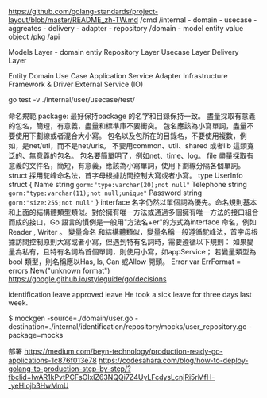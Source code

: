 
https://github.com/golang-standards/project-layout/blob/master/README_zh-TW.md
/cmd
/internal
    - domain
      - usecase - aggreates
      - delivery - adapter 
      - repository
/domain - model entity value object
/pkg
/api


Models Layer       - domain entiy
Repository Layer
Usecase Layer
Delivery Layer

Entity 	Domain
Use Case 	Application Service
Adapter 	Infrastructure
Framework & Driver 	External Service (IO)

go test -v  ./internal/user/usecase/test/

命名規範
  package:
    最好保持package 的名字和目錄保持一致。
    盡量採取有意義的包名，簡短，有意義，盡量和標準庫不要衝突。
    包名應該為小寫單詞，盡量不要使用下劃線或者混合大小寫。
    包名以及包所在的目錄名，不要使用複數，例如，是net/utl，而不是net/urls。
    不要用common、util、shared 或者lib 這類寬泛的、無意義的包名。
    包名要簡單明了，例如net、time、log。
  file
    盡量採取有意義的文件名，簡短，有意義，應該為小寫單詞，使用下劃線分隔各個單詞。
  struct
    採用駝峰命名法，首字母根據訪問控制大寫或者小寫。
    type UserInfo struct {
      Name      string `gorm:"type:varchar(20);not null"`
      Telephone string `gorm:"type:varchar(11);not null;unique"`
      Password  string `gorm:"size:255;not null"`
    }
  interface
    名字仍然以單個詞為優先。命名規則基本和上面的結構體類型類似。對於擁有唯一方法或通過多個擁有唯一方法的接口組合而成的接口，Go 語言的慣例是一般用"方法名+er"的方式為interface 命名，例如Reader , Writer 。
  變量命名
    和結構體類似，變量名稱一般遵循駝峰法，首字母根據訪問控制原則大寫或者小寫，但遇到特有名詞時，需要遵循以下規則：
    如果變量為私有，且特有名詞為首個單詞，則使用小寫，如appService；
    若變量類型為bool 類型，則名稱應以Has, Is, Can 或Allow 開頭。
  Error
    var ErrFormat = errors.New("unknown format")
https://google.github.io/styleguide/go/decisions


identification
leave
approved leave
He took a sick leave for three days last week.

$ mockgen -source=./domain/user.go -destination=./internal/identification/repository/mocks/user_repository.go -package=mocks


部署
https://medium.com/beyn-technology/production-ready-go-applications-1c876f013e78
https://codesahara.com/blog/how-to-deploy-golang-to-production-step-by-step/?fbclid=IwAR1kPvtPCFsOlxlZ63NQQi7Z4UyLFcdysLcnjRi5rMfH-_yeHIojb3HwMmU

